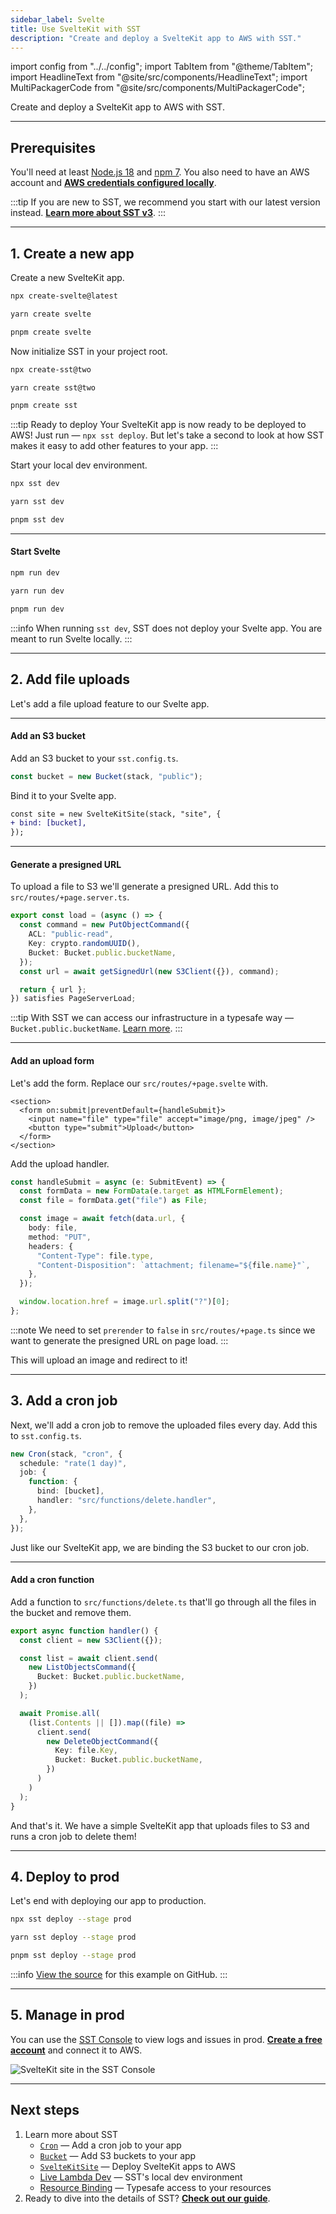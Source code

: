 ```yaml
---
sidebar_label: Svelte
title: Use SvelteKit with SST
description: "Create and deploy a SvelteKit app to AWS with SST."
---
```


import config from "../../config";
import TabItem from "@theme/TabItem";
import HeadlineText from "@site/src/components/HeadlineText";
import MultiPackagerCode from "@site/src/components/MultiPackagerCode";

<HeadlineText>

Create and deploy a SvelteKit app to AWS with SST.

</HeadlineText>

---

## Prerequisites

You'll need at least [Node.js 18](https://nodejs.org/) and [npm 7](https://www.npmjs.com/). You also need to have an AWS account and [**AWS credentials configured locally**](advanced/iam-credentials.md#loading-from-a-file).

:::tip
If you are new to SST, we recommend you start with our latest version instead. [**Learn more about SST v3**](https://sst.dev/).
:::

---

## 1. Create a new app

Create a new SvelteKit app.

<MultiPackagerCode>
<TabItem value="npm">

```bash
npx create-svelte@latest
```

</TabItem>
<TabItem value="yarn">

```bash
yarn create svelte
```

</TabItem>
<TabItem value="pnpm">

```bash
pnpm create svelte
```

</TabItem>
</MultiPackagerCode>

Now initialize SST in your project root.

<MultiPackagerCode>
<TabItem value="npm">

```bash
npx create-sst@two
```

</TabItem>
<TabItem value="yarn">

```bash
yarn create sst@two
```

</TabItem>
<TabItem value="pnpm">

```bash
pnpm create sst
```

</TabItem>
</MultiPackagerCode>

:::tip Ready to deploy
Your SvelteKit app is now ready to be deployed to AWS! Just run — `npx sst deploy`. But let's take a second to look at how SST makes it easy to add other features to your app.
:::

Start your local dev environment.

<MultiPackagerCode>
<TabItem value="npm">

```bash
npx sst dev
```

</TabItem>
<TabItem value="yarn">

```bash
yarn sst dev
```

</TabItem>
<TabItem value="pnpm">

```bash
pnpm sst dev
```

</TabItem>
</MultiPackagerCode>

---

#### Start Svelte

<MultiPackagerCode>
<TabItem value="npm">

```bash
npm run dev
```

</TabItem>
<TabItem value="yarn">

```bash
yarn run dev
```

</TabItem>
<TabItem value="pnpm">

```bash
pnpm run dev
```

</TabItem>
</MultiPackagerCode>

:::info
When running `sst dev`, SST does not deploy your Svelte app. You are meant to run Svelte locally.
:::

---

## 2. Add file uploads

Let's add a file upload feature to our Svelte app.

---

#### Add an S3 bucket

Add an S3 bucket to your `sst.config.ts`.

```ts title="sst.config.ts"
const bucket = new Bucket(stack, "public");
```

Bind it to your Svelte app.

```diff title="sst.config.ts"
const site = new SvelteKitSite(stack, "site", {
+ bind: [bucket],
});
```

---

#### Generate a presigned URL

To upload a file to S3 we'll generate a presigned URL. Add this to `src/routes/+page.server.ts`.

```ts title="src/routes/+page.server.ts" {5}
export const load = (async () => {
  const command = new PutObjectCommand({
    ACL: "public-read",
    Key: crypto.randomUUID(),
    Bucket: Bucket.public.bucketName,
  });
  const url = await getSignedUrl(new S3Client({}), command);

  return { url };
}) satisfies PageServerLoad;
```

:::tip
With SST we can access our infrastructure in a typesafe way — `Bucket.public.bucketName`. [Learn more](resource-binding.md).
:::

---

#### Add an upload form

Let's add the form. Replace our `src/routes/+page.svelte` with.

```tsx title="src/routes/+page.svelte"
<section>
  <form on:submit|preventDefault={handleSubmit}>
    <input name="file" type="file" accept="image/png, image/jpeg" />
    <button type="submit">Upload</button>
  </form>
</section>
```

Add the upload handler.

```ts title="src/routes/+page.svelte"
const handleSubmit = async (e: SubmitEvent) => {
  const formData = new FormData(e.target as HTMLFormElement);
  const file = formData.get("file") as File;

  const image = await fetch(data.url, {
    body: file,
    method: "PUT",
    headers: {
      "Content-Type": file.type,
      "Content-Disposition": `attachment; filename="${file.name}"`,
    },
  });

  window.location.href = image.url.split("?")[0];
};
```

:::note
We need to set `prerender` to `false` in `src/routes/+page.ts` since we want to generate the presigned URL on page load.
:::

This will upload an image and redirect to it!

---

## 3. Add a cron job

Next, we'll add a cron job to remove the uploaded files every day. Add this to `sst.config.ts`.

```ts title="sst.config.ts" {5}
new Cron(stack, "cron", {
  schedule: "rate(1 day)",
  job: {
    function: {
      bind: [bucket],
      handler: "src/functions/delete.handler",
    },
  },
});
```

Just like our SvelteKit app, we are binding the S3 bucket to our cron job.

---

#### Add a cron function

Add a function to `src/functions/delete.ts` that'll go through all the files in the bucket and remove them.

```ts title="src/functions/delete.ts"
export async function handler() {
  const client = new S3Client({});

  const list = await client.send(
    new ListObjectsCommand({
      Bucket: Bucket.public.bucketName,
    })
  );

  await Promise.all(
    (list.Contents || []).map((file) =>
      client.send(
        new DeleteObjectCommand({
          Key: file.Key,
          Bucket: Bucket.public.bucketName,
        })
      )
    )
  );
}
```

And that's it. We have a simple SvelteKit app that uploads files to S3 and runs a cron job to delete them!

---

## 4. Deploy to prod

Let's end with deploying our app to production.

<MultiPackagerCode>
<TabItem value="npm">

```bash
npx sst deploy --stage prod
```

</TabItem>
<TabItem value="yarn">

```bash
yarn sst deploy --stage prod
```

</TabItem>
<TabItem value="pnpm">

```bash
pnpm sst deploy --stage prod
```

</TabItem>
</MultiPackagerCode>

:::info
[View the source](https://github.com/sst/v2/tree/master/examples/quickstart-sveltekit) for this example on GitHub.
:::

---

## 5. Manage in prod

You can use the [SST Console](console.md) to view logs and issues in prod. **<a href={config.console}>Create a free account</a>** and connect it to AWS.

![SvelteKit site in the SST Console](/img/start/sveltekit-site-in-the-sst-console.png)


---

## Next steps

1. Learn more about SST
   - [`Cron`](../constructs/Cron.md) — Add a cron job to your app
   - [`Bucket`](../constructs/Bucket.md) — Add S3 buckets to your app
   - [`SvelteKitSite`](../constructs/SvelteKitSite.md) — Deploy SvelteKit apps to AWS
   - [Live Lambda Dev](../live-lambda-development.md) — SST's local dev environment
   - [Resource Binding](../resource-binding.md) — Typesafe access to your resources
2. Ready to dive into the details of SST? <a href={config.guide}>**Check out our guide**</a>.
